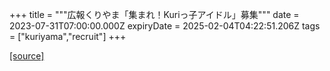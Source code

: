 +++
title = """広報くりやま「集まれ！Kuriっ子アイドル」募集"""
date = 2023-07-31T07:00:00.000Z
expiryDate = 2025-02-04T04:22:51.206Z
tags = ["kuriyama","recruit"]
+++


[[source]](https://www.town.kuriyama.hokkaido.jp/site/koho/23257.html)

